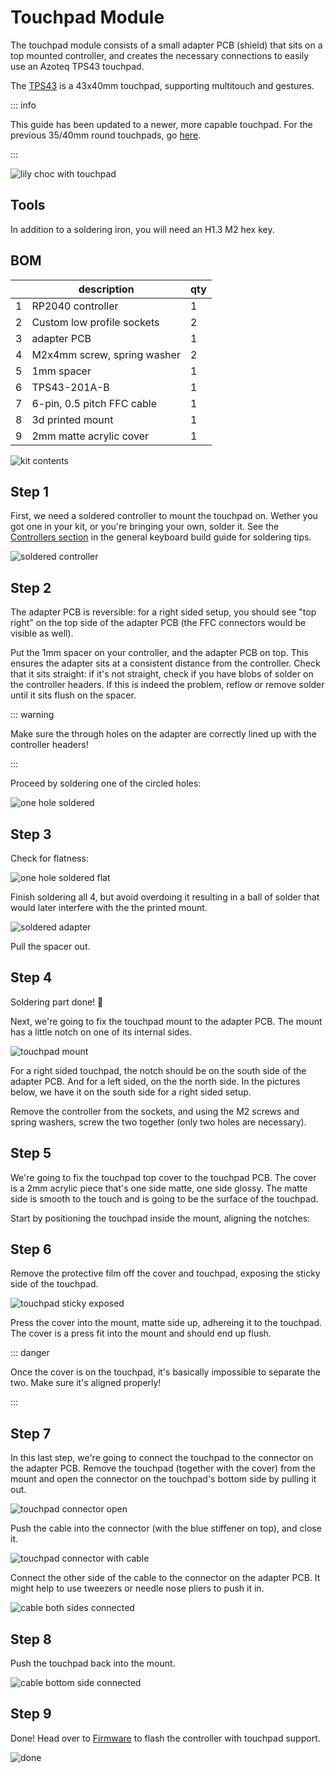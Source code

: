 <script setup>
import Images from '../../components/Images.vue';

import covernotch from './cover-notch.jpg';
import coverfastened from './cover-fastened.jpg';

import touchpadincover1 from './touchpad-in-cover-1.jpg';
import touchpadincover2 from './touchpad-in-cover-2.jpg';

import coverontouchpad1 from './cover-on-touchpad-1.jpg';
import coverontouchpad2 from './cover-on-touchpad-2.jpg';

</script>

# Touchpad Module

The touchpad module consists of a small adapter PCB (shield) that sits on a top mounted controller, and creates the necessary connections to easily use an Azoteq TPS43 touchpad.

The [TPS43](https://www.mouser.com/datasheet/2/42/proxsense_i2c_trackpad_datasheet-1626845.pdf) is a 43x40mm touchpad, supporting multitouch and gestures.

::: info

This guide has been updated to a newer, more capable touchpad. For the previous 35/40mm round touchpads, go [here](../touchpad-module-cirque/index.md).

:::

![lily choc with touchpad](./result.jpg)

## Tools

In addition to a soldering iron, you will need an H1.3 M2 hex key.

## BOM

|   | description                | qty |
|---|----------------------------|-----|
| 1 | RP2040 controller          | 1   |
| 2 | Custom low profile sockets | 2   |
| 3 | adapter PCB                | 1   |
| 4 | M2x4mm screw, spring washer| 2   |
| 5 | 1mm spacer                 | 1   |
| 6 | TPS43-201A-B               | 1   |
| 7 | 6-pin, 0.5 pitch FFC cable | 1   |
| 8 | 3d printed mount           | 1   |
| 9 | 2mm matte acrylic cover    | 1   |


![kit contents](./kit-contents.jpg)

## Step 1

First, we need a soldered controller to mount the touchpad on. Wether you got one in your kit, or you're bringing your own, solder it. See the [Controllers section](/guides/keyboard/#controllers) in the general keyboard build guide for soldering tips.

![soldered controller](controller.jpg)

## Step 2

The adapter PCB is reversible: for a right sided setup, you should see "top right" on the top side of the adapter PCB (the FFC connectors would be visible as well).

Put the 1mm spacer on your controller, and the adapter PCB on top. This ensures the adapter sits at a consistent distance from the controller. Check that it sits straight: if it's not straight, check if you have blobs of solder on the controller headers. If this is indeed the problem, reflow or remove solder until it sits flush on the spacer.

::: warning

Make sure the through holes on the adapter are correctly lined up with the controller headers!

:::

Proceed by soldering one of the circled holes:

![one hole soldered](./one-hole-soldered.jpg)

## Step 3

Check for flatness:

![one hole soldered flat](./one-hole-soldered-flat.jpg)

Finish soldering all 4, but avoid overdoing it resulting in a ball of solder that would later interfere with the the printed mount.

![soldered adapter](soldered-adapter.jpg)

Pull the spacer out.

## Step 4

Soldering part done! 👏

Next, we're going to fix the touchpad mount to the adapter PCB. The mount has a little notch on one of its internal sides.

![touchpad mount](touchpad-mount.jpg)

For a right sided touchpad, the notch should be on the south side of the adapter PCB. And for a left sided, on the the north side. In the pictures below, we have it on the south side for a right sided setup.

Remove the controller from the sockets, and using the M2 screws and spring washers, screw the two together (only two holes are necessary).

<Images :paths="[covernotch, coverfastened]" />

## Step 5

We're going to fix the touchpad top cover to the touchpad PCB. The cover is a 2mm acrylic piece that's one side matte, one side glossy. The matte side is smooth to the touch and is going to be the surface of the touchpad.

Start by positioning the touchpad inside the mount, aligning the notches:

<Images :paths="[touchpadincover1, touchpadincover2]" />

## Step 6

Remove the protective film off the cover and touchpad, exposing the sticky side of the touchpad.

![touchpad sticky exposed](./touchpad-sticky-exposed.jpg)

Press the cover into the mount, matte side up, adhereing it to the touchpad. The cover is a press fit into the mount and should end up flush.

::: danger

Once the cover is on the touchpad, it's basically impossible to separate the two. Make sure it's aligned properly!

:::

<Images :paths="[coverontouchpad1, coverontouchpad2]" />

## Step 7

In this last step, we're going to connect the touchpad to the connector on the adapter PCB. Remove the touchpad (together with the cover) from the mount and open the connector on the touchpad's bottom side by pulling it out.

![touchpad connector open](touchpad-connector-open.jpg)

Push the cable into the connector (with the blue stiffener on top), and close it.

![touchpad connector with cable](touchpad-connector-with-cable.jpg)

Connect the other side of the cable to the connector on the adapter PCB. It might help to use tweezers or needle nose pliers to push it in.

![cable both sides connected](cable-both-sides-connected.jpg)

## Step 8

Push the touchpad back into the mount.

![cable bottom side connected](cable-bottom-side-connected.jpg)

## Step 9

Done! Head over to [Firmware](/firmware/) to flash the controller with touchpad support.

![done](./done.jpg)
